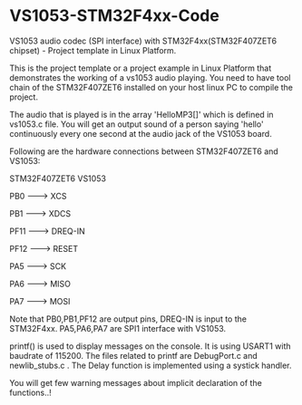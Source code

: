 # VS1053-STM32F4xx-Code
VS1053 audio codec (SPI interface) with STM32F4xx(STM32F407ZET6 chipset) - Project template in Linux Platform.

This is the project template or a project example in Linux Platform that demonstrates the working of a vs1053 audio playing.
You need to have tool chain of the STM32F407ZET6 installed on your host linux PC to compile the project.


The audio that is played is in the array 'HelloMP3[]' which is defined in vs1053.c file.
You will get an output sound of a person saying 'hello' continuously every one second at the audio jack of the VS1053 board.


Following are the hardware connections between STM32F407ZET6 and VS1053:

STM32F407ZET6             VS1053

PB0             --->      XCS

PB1             --->      XDCS

PF11            --->      DREQ-IN

PF12            --->      RESET

PA5             --->      SCK

PA6             --->      MISO

PA7             --->      MOSI


Note that PB0,PB1,PF12 are output pins, DREQ-IN is input to the STM32F4xx.
PA5,PA6,PA7 are SPI1 interface with VS1053.

printf() is used to display messages on the console.
It is using USART1 with baudrate of 115200. The files related to printf are DebugPort.c and newlib_stubs.c .
The Delay function is implemented using a systick handler.


You will get few warning messages about implicit declaration of the functions..!


